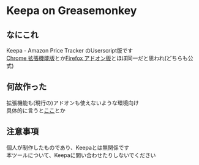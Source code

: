 # Keepa on Greasemonkey

## なにこれ
Keepa - Amazon Price Tracker のUserscript版です<br>
[Chrome 拡張機能版](https://chrome.google.com/webstore/detail/neebplgakaahbhdphmkckjjcegoiijjo?hl=ja)とか[Firefox アドオン版](https://addons.mozilla.org/ja/firefox/addon/keepa/)とほぼ同一だと思われ(どちらも公式)<br>

## 何故作った
拡張機能も(現行の)アドオンも使えないような環境向け<br>
具体的に言うと[ここ](https://www.palemoon.org/)とか<br>

## 注意事項
個人が制作したものであり、Keepaとは無関係です<br>
本ツールについて、Keepaに問い合わせたりしないでください<br>
